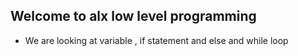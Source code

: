 ## Welcome to alx low level programming
* We are looking at variable , if statement and else and while loop
